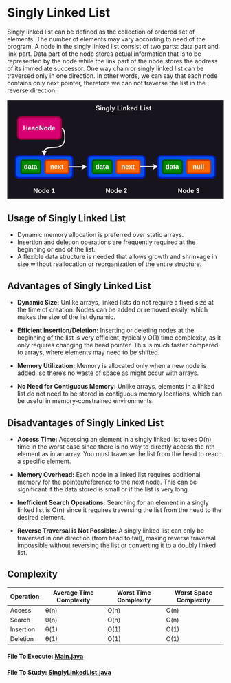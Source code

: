 # Singly Linked List
Singly linked list can be defined as the collection of ordered set of elements. The number of elements may vary according to need of the program. A node in the singly linked list consist of two parts: data part and link part. Data part of the node stores actual information that is to be represented by the node while the link part of the node stores the address of its immediate successor. 
One way chain or singly linked list can be traversed only in one direction. In other words, we can say that each node contains only next pointer, therefore we can not traverse the list in the reverse direction. 

![image](https://raw.githubusercontent.com/BALAJI-PRO-001/data-structure-in-java/main/images/sll-img.png)

## Usage of Singly Linked List
- Dynamic memory allocation is preferred over static arrays.
- Insertion and deletion operations are frequently required at the beginning or end of the list.
- A flexible data structure is needed that allows growth and shrinkage in size without reallocation or reorganization of the entire structure.

## Advantages of Singly Linked List
- **Dynamic Size:** Unlike arrays, linked lists do not require a fixed size at the time of creation. Nodes can be added or removed easily, which makes the size of the list dynamic.

- **Efficient Insertion/Deletion:** Inserting or deleting nodes at the beginning of the list is very efficient, typically O(1) time complexity, as it only requires changing the head pointer. This is much faster compared to arrays, where elements may need to be shifted.

- **Memory Utilization:** Memory is allocated only when a new node is added, so there’s no waste of space as might occur with arrays.

- **No Need for Contiguous Memory:** Unlike arrays, elements in a linked list do not need to be stored in contiguous memory locations, which can be useful in memory-constrained environments.

## Disadvantages of Singly Linked List
- **Access Time:** Accessing an element in a singly linked list takes O(n) time in the worst case since there is no way to directly access the nth element as in an array. You must traverse the list from the head to reach a specific element.

- **Memory Overhead:** Each node in a linked list requires additional memory for the pointer/reference to the next node. This can be significant if the data stored is small or if the list is very long.

- **Inefficient Search Operations:** Searching for an element in a singly linked list is O(n) since it requires traversing the list from the head to the desired element.

- **Reverse Traversal is Not Possible:** A singly linked list can only be traversed in one direction (from head to tail), making reverse traversal impossible without reversing the list or converting it to a doubly linked list.

## Complexity
| Operation   | Average Time Complexity | Worst Time Complexity | Worst Space Complexity |
|-------------|-------------------------|------------------------|------------------------|
| Access      | θ(n)                    | O(n)                   | O(n)                   |
| Search      | θ(n)                    | O(n)                   | O(n)                   |
| Insertion   | θ(1)                    | O(1)                   | O(1)                   |
| Deletion    | θ(1)                    | O(1)                   | O(1)                   |


#### File To Execute: [Main.java](https://github.com/BALAJI-PRO-001/data-structure-in-java/blob/main/linkedList/singlyLinkedList/Main.java)
#### File To Study: [SinglyLinkedList.java](https://github.com/BALAJI-PRO-001/data-structure-in-java/blob/main/linkedList/singlyLinkedList/SinglyLinkedList.java)